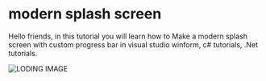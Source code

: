 # modern splash screen

Hello friends, in this tutorial you will learn how to Make a modern splash screen with custom progress bar in visual studio winform, c# tutorials, .Net tutorials.

![LODING IMAGE](https://user-images.githubusercontent.com/90514603/133110845-2f8f36dc-bdb6-4001-8413-31be2f00f0e7.png)
